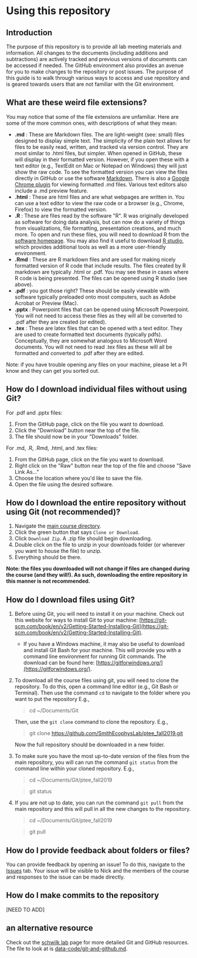 # Using this repository

## Introduction
The purpose of this repository is to provide all lab meeting materials and information.
All changes to the documents (including additions and subtractions) are actively tracked
and previous versions of documents can be accessed if needed.
The GitHub environment also provides an avenue for you to make changes to the repository
or post issues.
The purpose of this guide is to walk through various ways to access and use repository
and is geared towards users that are not familiar with the Git environment.

## What are these weird file extensions?
You may notice that some of the file extensions are unfamiliar.
Here are some of the more common ones, with descriptions of what they mean:
- **.md** : These are Markdown files. The are light-weight (see: small) files
designed to display simple text. The simplicity of the plain text allows for files to
be easily read, written, and tracked via version control. They are most similar to
.html files, but simpler. When opened in GitHub, these will display in their formatted
version. However, if you open these with a text editor
(e.g., TextEdit on Mac or Notepad on Windows) they will just show the raw code. To see
the formatted version you can view the files directly in GitHub or
use the software [Markdown](https://daringfireball.net/projects/markdown/).
There is also a 
[Google Chrome plugin](https://chrome.google.com/webstore/detail/markdown-preview/jmchmkecamhbiokiopfpnfgbidieafmd?hl=en)
for viewing formatted .md files. Various text editors also include a .md preview feature.
- **.html** : These are html files and are what webpages are written in.
You can use a text editor to view the raw code or a browser (e.g., Chrome, Firefox)
to view the formatted version.
- **.R** : These are files read by the software "R". R was originally developed as
software for doing data analysis, but can now do a variety of things from visualizations,
file formatting, presentation creations, and much more. To open and run these files, you
will need to download R from the [software homepage](https://www.r-project.org/).
You may also find it useful to download [R studio](https://www.rstudio.com/), which
provides additional tools as well as a more user-friendly environment.
- **.Rmd** : These are R markdown files and are used for making nicely formatted version of
R code that include results. The files created by R markdown are typically .html or .pdf.
You may see these in cases where R code is being presented. The files can be opened
using R studio (see above).
- **.pdf** : you got those right? These should be easily viewable with
software typically preloaded onto most computers, such as Adobe Acrobat or Preview (Mac).
- **.pptx** : Powerpoint files that can be opened using Microsoft Powerpoint.
You will not need to access these files as they will all be converted to .pdf
after they are created (or edited).
- **.tex** : These are latex files that can be opened with a text editor. They are
used to create formatted text documents (typically pdfs). Conceptually, they are somewhat
analogous to Microsoft Word documents. You will not need to read .tex files as these will
all be formatted and converted to .pdf after they are edited.

Note: if you have trouble opening any files on your machine, please let a PI know and
they can get you sorted out.

## How do I download individual files without using Git?
For .pdf and .pptx files:
1. From the GitHub page, click on the file you want to download.
2. Click the "Download" button near the top of the file.
3. The file should now be in your "Downloads" folder.

For .md, .R, .Rmd, .html, and .tex files:
1. From the GitHub page, click on the file you want to download.
2. Right click on the "Raw" button near the top of the file and choose "Save Link As..."
3. Choose the location where you'd like to save the file.
4. Open the file using the desired software.

## How do I download the entire repository without using Git (not recommended)?
1. Navigate the 
[main course directory](https://github.com/SmithEcophysLab/lab_meeting).
2. Click the green button that says `Clone or Download`.
3. Click `Download Zip`. A .zip file should begin downloading.
4. Double click on the file to unzip in your downloads folder (or wherever you want to 
house the file) to unzip.
5. Everything should be there.

**Note: the files you downloaded will not change if files are changed during the course
(and they will!). As such, downloading the entire repository in this manner is not 
recommended.**

## How do I download files using Git?
1. Before using Git, you will need to install it on your machine. Check out this website
for ways to install Git to your machine:
[https://git-scm.com/book/en/v2/Getting-Started-Installing-Git](https://git-scm.com/book/en/v2/Getting-Started-Installing-Git).
	- If you have a Windows machine, it may also be useful to download and install
	Git Bash for your machine. This will provide you with a command line environment
	for running Git commands. The download can be found here:
	[https://gitforwindows.org/](https://gitforwindows.org/).
2. To download all the course files using git, you will need to clone the repository.
To do this, open a command line editor (e.g., Git Bash or 
Terminal). Then use the command `cd` to navigate to the folder where you want to
put the repository E.g.,
	
	> cd ~/Documents/Git

	Then, use the `git clone` command to clone the repository. E.g.,
	
	> git clone https://github.com/SmithEcophysLab/ptee_fall2019.git
	
	Now the full repository should be downloaded in a new folder.
	
3. To make sure you have the most up-to-date version of the files from the main repository,
you will can run the command `git status` from the command line within your cloned
repository. E.g.,

	> cd ~/Documents/Git/ptee_fall2019
	
	> git status

4. If you are not up to date, you can run the command `git pull` from the main repository
and this will pull
in all the new changes to the repository.

	> cd ~/Documents/Git/ptee_fall2019
	
	> git pull

## How do I provide feedback about folders or files?
You can provide feedback by opening an issue! To do this, navigate to the
[Issues](https://github.com/SmithEcophysLab/lab_meeting/issues)
tab. Your issue will be visible to Nick and the members of the course and responses
to the issue can be made directly.

## How do I make commits to the repository
[NEED TO ADD]

## an alternative resource
Check out the [schwilk lab](https://github.com/schwilklab) page for more detailed Git and
GitHub resources. The file to look at is 
[data-code/git-and-github.md](https://github.com/schwilklab/lab-resources/blob/master/data-code/git-and-github.md).


